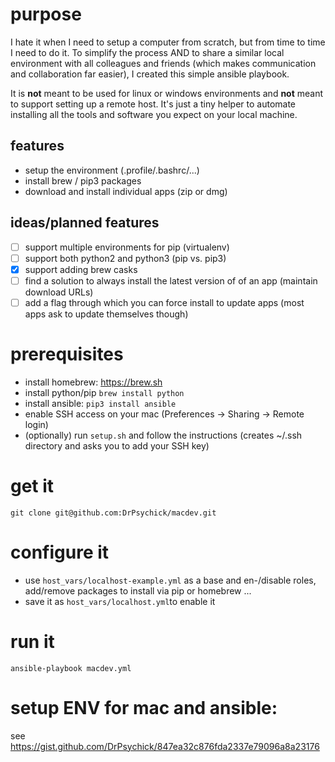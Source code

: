 # purpose
I hate it when I need to setup a computer from scratch, but from time to time I need to do it. To simplify the process AND to share a similar local environment with all colleagues and friends (which makes communication and collaboration far easier), I created this simple ansible playbook.

It is **not** meant to be used for linux or windows environments and **not** meant to support setting up a remote host. It's just a tiny helper to automate installing all the tools and software you expect on your local machine.

## features
* setup the environment (.profile/.bashrc/...)
* install brew / pip3 packages
* download and install individual apps (zip or dmg)

## ideas/planned features
* [ ] support multiple environments for pip (virtualenv) 
*   [ ] support both python2 and python3 (pip vs. pip3)
* [x] support adding brew casks
* [ ] find a solution to always install the latest version of of an app (maintain download URLs)
*   [ ] add a flag through which you can force install to update apps (most apps ask to update themselves though)

# prerequisites
* install homebrew: https://brew.sh
* install python/pip `brew install python`
* install ansible: `pip3 install ansible`
* enable SSH access on your mac (Preferences -> Sharing -> Remote login)
* (optionally) run `setup.sh` and follow the instructions (creates ~/.ssh directory and asks you to add your SSH key)

# get it
`git clone git@github.com:DrPsychick/macdev.git` 

# configure it
* use `host_vars/localhost-example.yml` as a base and en-/disable roles, add/remove packages to install via pip or homebrew ...
* save it as `host_vars/localhost.yml`to enable it

# run it
`ansible-playbook macdev.yml`

# setup ENV for mac and ansible:
see https://gist.github.com/DrPsychick/847ea32c876fda2337e79096a8a23176
